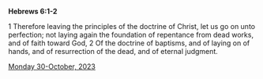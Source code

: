 **Hebrews 6:1-2**

1 Therefore leaving the principles of the doctrine of Christ, let us go on unto perfection; not laying again the foundation of repentance from dead works, and of faith toward God, 2 Of the doctrine of baptisms, and of laying on of hands, and of resurrection of the dead, and of eternal judgment.

[Monday 30-October, 2023](https://getbible.life/kjv/Hebrews/6/1-2)
